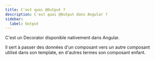 ```yaml
---
title: C'est quoi @Output ?
description: C'est quoi @Output dans Angular ?
sidebar:
  label: Output
---
```


C'est un Decorator disponible nativement dans Angular.

Il sert à passer des données d'un composant vers un autre composant utilisé dans son template, en d'autres termes son composant enfant.

